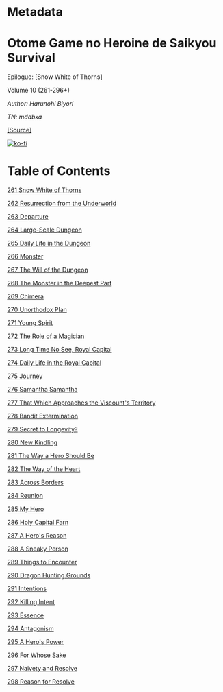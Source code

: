 # Metadata

# Otome Game no Heroine de Saikyou Survival  
  
Epilogue: \[Snow White of Thorns\]  
  
Volume 10 (261-296+)

_Author:_   _Harunohi Biyori_

_TN: mddbxa_

[\[Source\]](https://ncode.syosetu.com/n1391fj/)


[![ko-fi](https://ko-fi.com/img/githubbutton_sm.svg)](https://ko-fi.com/I2I117SQUE)



# Table of Contents

[261 Snow White of Thorns](./chapters/section_0001.md)

[262 Resurrection from the Underworld](./chapters/section_0002.md)

[263 Departure](./chapters/section_0003.md)

[264 Large-Scale Dungeon](./chapters/section_0004.md)

[265 Daily Life in the Dungeon](./chapters/section_0005.md)

[266 Monster](./chapters/section_0006.md)

[267 The Will of the Dungeon](./chapters/section_0007.md)

[268 The Monster in the Deepest Part](./chapters/section_0008.md)

[269 Chimera](./chapters/section_0009.md)

[270 Unorthodox Plan](./chapters/section_0010.md)

[271 Young Spirit](./chapters/section_0011.md)

[272 The Role of a Magician](./chapters/section_0012.md)

[273 Long Time No See, Royal Capital](./chapters/section_0013.md)

[274 Daily Life in the Royal Capital](./chapters/section_0014.md)

[275 Journey](./chapters/section_0015.md)

[276 Samantha Samantha](./chapters/section_0016.md)

[277 That Which Approaches the Viscount's Territory](./chapters/section_0017.md)

[278 Bandit Extermination](./chapters/section_0018.md)

[279 Secret to Longevity?](./chapters/section_0019.md)

[280 New Kindling](./chapters/section_0020.md)

[281 The Way a Hero Should Be](./chapters/section_0021.md)

[282 The Way of the Heart](./chapters/section_0022.md)

[283 Across Borders](./chapters/section_0023.md)

[284 Reunion](./chapters/section_0024.md)

[285 My Hero](./chapters/section_0025.md)

[286 Holy Capital Farn](./chapters/section_0026.md)

[287 A Hero's Reason](./chapters/section_0027.md)

[288 A Sneaky Person](./chapters/section_0028.md)

[289 Things to Encounter](./chapters/section_0029.md)

[290 Dragon Hunting Grounds](./chapters/section_0030.md)

[291 Intentions](./chapters/section_0031.md)

[292 Killing Intent](./chapters/section_0032.md)

[293 Essence](./chapters/section_0033.md)

[294 Antagonism](./chapters/section_0034.md)

[295 A Hero's Power](./chapters/section_0035.md)

[296 For Whose Sake](./chapters/section_0036.md)

[297 Naivety and Resolve](./chapters/section_0037.md)

[298 Reason for Resolve](./chapters/section_0038.md)
